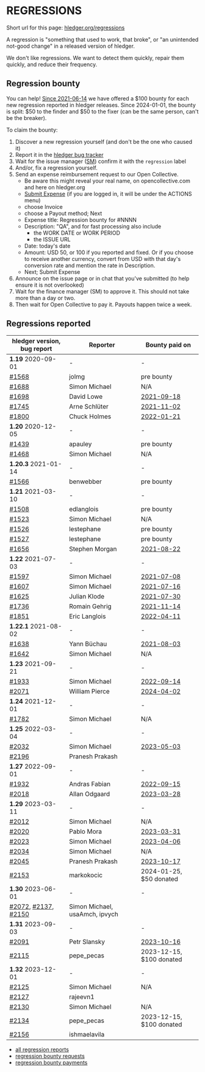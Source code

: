 # REGRESSIONS

<div class=pagetoc>

<!-- toc -->
</div>

Short url for this page: [hledger.org/regressions](https://hledger.org/regressions)

A regression is "something that used to work, that broke", or "an unintended not-good change"
in a released version of hledger.

We don't like regressions. We want to detect them quickly, repair them quickly, and reduce their frequency.

## Regression bounty

You can help!
[Since 2021-06-14](https://github.com/simonmichael/hledger/issues/1570) we have offered a $100 bounty for each new regression reported in hledger releases.
Since 2024-01-01, the bounty is split: $50 to the finder and $50 to the fixer (can be the same person, can't be the breaker).

To claim the bounty:

1. Discover a new regression yourself (and don't be the one who caused it)
2. Report it in the [hledger bug tracker](http://bugs.hledger.org)
3. Wait for the issue manager ([SM](https://joyful.com)) confirm it with the `regression` label
4. And/or, fix a regression yourself.
5. Send an expense reimbursement request to our Open Collective.
   - Be aware this might reveal your real name, on opencollective.com and here on hledger.org
   - [Submit Expense](https://opencollective.com/hledger/expenses/new)
     (if you are logged in, it will be under the ACTIONS menu) 
   - choose Invoice
   - choose a Payout method; Next
   - Expense title: Regression bounty for #NNNN
   - Description: "QA", and for fast processing also include
     - the WORK DATE or WORK PERIOD
     - the ISSUE URL
   - Date: today's date
   - Amount: USD 50, or 100 if you reported and fixed.
     Or if you choose to receive another currency, convert from USD with that day's conversion rate and mention the rate in Description.
   - Next; Submit Expense
5. Announce on the issue page or in chat that you've submitted (to help ensure it is not overlooked)
6. Wait for the finance manager (SM) to approve it. This should not take more than a day or two.
7. Then wait for Open Collective to pay it. Payouts happen twice a week.

## Regressions reported

| hledger version, bug report  | Reporter        | Bounty paid on                                                   |
|------------------------------|-----------------|------------------------------------------------------------------|
| **1.19** 2020-09-01          | -               | -                                                                |
| [#1568]                      | jolmg           | pre bounty                                                       |
| [#1688]                      | Simon Michael   | N/A                                                              |
| [#1698]                      | David Lowe      | [2021-09-18](https://opencollective.com/hledger/expenses/50380)  |
| [#1745]                      | Arne Schlüter   | [2021-11-02](https://opencollective.com/hledger/expenses/54446)  |
| [#1800]                      | Chuck Holmes    | [2022-01-21](https://opencollective.com/hledger/expenses/61802)  |
| **1.20** 2020-12-05          | -               | -                                                                |
| [#1439]                      | apauley         | pre bounty                                                       |
| [#1468]                      | Simon Michael   | N/A                                                              |
| **1.20.3** 2021-01-14        | -               | -                                                                |
| [#1566]                      | benwebber       | pre bounty                                                       |
| **1.21** 2021-03-10          | -               | -                                                                |
| [#1508]                      | edlanglois      | pre bounty                                                       |
| [#1523]                      | Simon Michael   | N/A                                                              |
| [#1526]                      | lestephane      | pre bounty                                                       |
| [#1527]                      | lestephane      | pre bounty                                                       |
| [#1656]                      | Stephen Morgan  | [2021-08-22](https://opencollective.com/hledger/expenses/48246)  |
| **1.22** 2021-07-03          | -               | -                                                                |
| [#1597]                      | Simon Michael   | [2021-07-08](https://opencollective.com/hledger/expenses/44939)  |
| [#1607]                      | Simon Michael   | [2021-07-16](https://opencollective.com/hledger/expenses/45547)  |
| [#1625]                      | Julian Klode    | [2021-07-30](https://opencollective.com/hledger/expenses/46431)  |
| [#1736]                      | Romain Gehrig   | [2021-11-14](https://opencollective.com/hledger/expenses/55510)  |
| [#1851]                      | Eric Langlois   | [2022-04-11](https://opencollective.com/hledger/expenses/72187)  |
| **1.22.1** 2021-08-02        | -               | -                                                                |
| [#1638]                      | Yann Büchau     | [2021-08-03](https://opencollective.com/hledger/expenses/46918)  |
| [#1642]                      | Simon Michael   | N/A                                                              |
| **1.23** 2021-09-21          | -               | -                                                                |
| [#1933]                      | Simon Michael   | [2022-09-14](https://opencollective.com/hledger/expenses/95068)  |
| [#2071]                      | William Pierce  | [2024-04-02](https://opencollective.com/hledger/expenses/195768) |
| **1.24** 2021-12-01          | -               | -                                                                |
| [#1782]                      | Simon Michael   | N/A                                                              |
| **1.25** 2022-03-04          | -               | -                                                                |
| [#2032]                      | Simon Michael   | [2023-05-03](https://opencollective.com/hledger/expenses/137410) |
| [#2196]                      | Pranesh Prakash |                                                                  |
| **1.27** 2022-09-01          | -               | -                                                                |
| [#1932]                      | Andras Fabian   | [2022-09-15](https://opencollective.com/hledger/expenses/95112)  |
| [#2018]                      | Allan Odgaard   | [2023-03-28](https://opencollective.com/hledger/expenses/130591) |
| **1.29** 2023-03-11          | -               | -                                                                |
| [#2012]                      | Simon Michael   | N/A                                                              |
| [#2020]                      | Pablo Mora      | [2023-03-31](https://opencollective.com/hledger/expenses/131350) |
| [#2023]                      | Simon Michael   | [2023-04-06](https://opencollective.com/hledger/expenses/132635) |
| [#2034]                      | Simon Michael   | N/A                                                              |
| [#2045]                      | Pranesh Prakash | [2023-10-17](https://opencollective.com/hledger/expenses/150171) |
| [#2153]                      | markokocic      | 2024-01-25, $50 donated                                          |
| **1.30** 2023-06-01          | -               | -                                                                |
| [#2072], [#2137], [#2150]    | Simon Michael, usaAmch, ipvych |                                                   |
| **1.31** 2023-09-03          | -               | -                                                                |
| [#2091]                      | Petr Slansky    | [2023-10-16](https://opencollective.com/hledger/expenses/166632) |
| [#2115]                      | pepe_pecas      | 2023-12-15, $100 donated                                         |
| **1.32** 2023-12-01          | -               | -                                                                |
| [#2125]                      | Simon Michael   | N/A                                                              |
| [#2127]                      | rajeevn1        |                                                                  |
| [#2130]                      | Simon Michael   | N/A                                                              |
| [#2134]                      | pepe_pecas      | 2023-12-15, $100 donated                                         |
| [#2156]                      | ishmaelavila    |                                                                  |

- [all regression reports](https://bugs.hledger.org/regressions)
- [regression bounty requests](https://opencollective.com/hledger/expenses?amount=50-100)
- [regression bounty payments](https://opencollective.com/hledger/transactions?kind=EXPENSE&amount=50-100)


[#1439]: https://github.com/simonmichael/hledger/issues/1439
[#1468]: https://github.com/simonmichael/hledger/issues/1468
[#1508]: https://github.com/simonmichael/hledger/issues/1508
[#1523]: https://github.com/simonmichael/hledger/issues/1523
[#1526]: https://github.com/simonmichael/hledger/issues/1526
[#1527]: https://github.com/simonmichael/hledger/issues/1527
[#1566]: https://github.com/simonmichael/hledger/issues/1566
[#1568]: https://github.com/simonmichael/hledger/issues/1568
[#1597]: https://github.com/simonmichael/hledger/issues/1597
[#1607]: https://github.com/simonmichael/hledger/issues/1607
[#1625]: https://github.com/simonmichael/hledger/issues/1625
[#1638]: https://github.com/simonmichael/hledger/issues/1638
[#1642]: https://github.com/simonmichael/hledger/issues/1642
[#1656]: https://github.com/simonmichael/hledger/issues/1656
[#1688]: https://github.com/simonmichael/hledger/issues/1688
[#1698]: https://github.com/simonmichael/hledger/issues/1698
[#1736]: https://github.com/simonmichael/hledger/issues/1736
[#1745]: https://github.com/simonmichael/hledger/issues/1745
[#1782]: https://github.com/simonmichael/hledger/issues/1782
[#1800]: https://github.com/simonmichael/hledger/issues/1800
[#1851]: https://github.com/simonmichael/hledger/issues/1851
[#1932]: https://github.com/simonmichael/hledger/issues/1932
[#1933]: https://github.com/simonmichael/hledger/issues/1933
[#2012]: https://github.com/simonmichael/hledger/issues/2012
[#2018]: https://github.com/simonmichael/hledger/issues/2018
[#2020]: https://github.com/simonmichael/hledger/issues/2020
[#2023]: https://github.com/simonmichael/hledger/issues/2023
[#2032]: https://github.com/simonmichael/hledger/issues/2032
[#2034]: https://github.com/simonmichael/hledger/issues/2034
[#2045]: https://github.com/simonmichael/hledger/issues/2045
[#2071]: https://github.com/simonmichael/hledger/issues/2071
[#2072]: https://github.com/simonmichael/hledger/issues/2072
[#2091]: https://github.com/simonmichael/hledger/issues/2091
[#2115]: https://github.com/simonmichael/hledger/issues/2115
[#2125]: https://github.com/simonmichael/hledger/issues/2125
[#2127]: https://github.com/simonmichael/hledger/issues/2127
[#2130]: https://github.com/simonmichael/hledger/issues/2130
[#2134]: https://github.com/simonmichael/hledger/issues/2134
[#2137]: https://github.com/simonmichael/hledger/issues/2137
[#2150]: https://github.com/simonmichael/hledger/issues/2150
[#2153]: https://github.com/simonmichael/hledger/issues/2153
[#2156]: https://github.com/simonmichael/hledger/issues/2156
[#2196]: https://github.com/simonmichael/hledger/issues/2196

